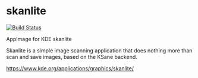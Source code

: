 # skanlite
[![Build Status](http://aci.pangea.pub/job/pipeline-skanlite-appimage/job/master/badge/icon)](http://aci.pangea.pub/job/pipeline-skanlite-appimage/job/master/)

AppImage for KDE skanlite

Skanlite is a simple image scanning application that does nothing more than scan and save images, based on the KSane backend.

https://www.kde.org/applications/graphics/skanlite/

